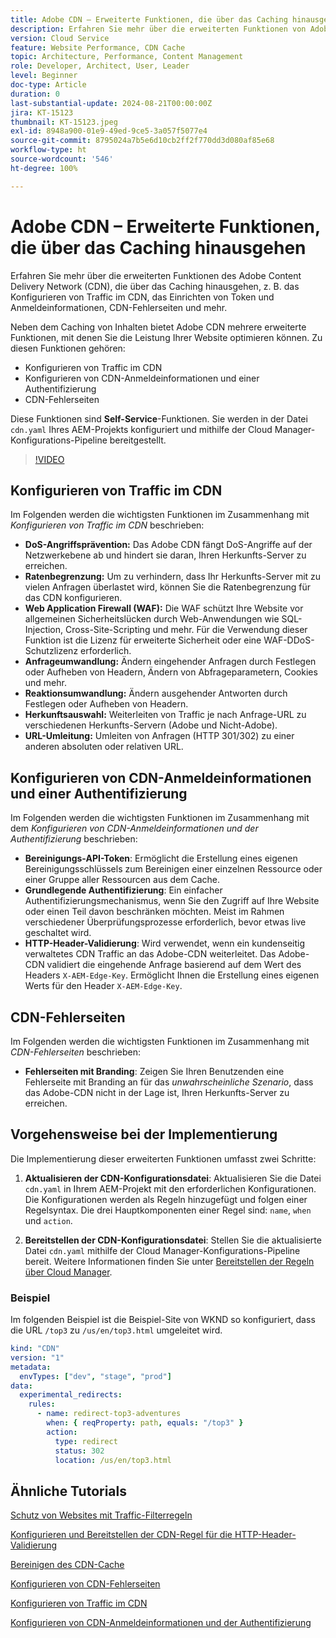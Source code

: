```yaml
---
title: Adobe CDN – Erweiterte Funktionen, die über das Caching hinausgehen
description: Erfahren Sie mehr über die erweiterten Funktionen von Adobe CDN, die über das Caching hinausgehen, wie z. B. das Konfigurieren von Traffic im CDN, das Einrichten von Token und Anmeldedaten, CDN-Fehlerseiten und mehr.
version: Cloud Service
feature: Website Performance, CDN Cache
topic: Architecture, Performance, Content Management
role: Developer, Architect, User, Leader
level: Beginner
doc-type: Article
duration: 0
last-substantial-update: 2024-08-21T00:00:00Z
jira: KT-15123
thumbnail: KT-15123.jpeg
exl-id: 8948a900-01e9-49ed-9ce5-3a057f5077e4
source-git-commit: 8795024a7b5e6d10cb2ff2f770dd3d080af85e68
workflow-type: ht
source-wordcount: '546'
ht-degree: 100%

---
```


# Adobe CDN – Erweiterte Funktionen, die über das Caching hinausgehen

Erfahren Sie mehr über die erweiterten Funktionen des Adobe Content Delivery Network (CDN), die über das Caching hinausgehen, z. B. das Konfigurieren von Traffic im CDN, das Einrichten von Token und Anmeldeinformationen, CDN-Fehlerseiten und mehr.

Neben dem Caching von Inhalten bietet Adobe CDN mehrere erweiterte Funktionen, mit denen Sie die Leistung Ihrer Website optimieren können. Zu diesen Funktionen gehören:

- Konfigurieren von Traffic im CDN
- Konfigurieren von CDN-Anmeldeinformationen und einer Authentifizierung
- CDN-Fehlerseiten

Diese Funktionen sind **Self-Service**-Funktionen. Sie werden in der Datei `cdn.yaml` Ihres AEM-Projekts konfiguriert und mithilfe der Cloud Manager-Konfigurations-Pipeline bereitgestellt.

>[!VIDEO](https://video.tv.adobe.com/v/3433104?quality=12&learn=on)

## Konfigurieren von Traffic im CDN

Im Folgenden werden die wichtigsten Funktionen im Zusammenhang mit _Konfigurieren von Traffic im CDN_ beschrieben:

- **DoS-Angriffsprävention:** Das Adobe CDN fängt DoS-Angriffe auf der Netzwerkebene ab und hindert sie daran, Ihren Herkunfts-Server zu erreichen.
- **Ratenbegrenzung:** Um zu verhindern, dass Ihr Herkunfts-Server mit zu vielen Anfragen überlastet wird, können Sie die Ratenbegrenzung für das CDN konfigurieren.
- **Web Application Firewall (WAF):** Die WAF schützt Ihre Website vor allgemeinen Sicherheitslücken durch Web-Anwendungen wie SQL-Injection, Cross-Site-Scripting und mehr. Für die Verwendung dieser Funktion ist die Lizenz für erweiterte Sicherheit oder eine WAF-DDoS-Schutzlizenz erforderlich.
- **Anfrageumwandlung:** Ändern eingehender Anfragen durch Festlegen oder Aufheben von Headern, Ändern von Abfrageparametern, Cookies und mehr.
- **Reaktionsumwandlung:** Ändern ausgehender Antworten durch Festlegen oder Aufheben von Headern.
- **Herkunftsauswahl:** Weiterleiten von Traffic je nach Anfrage-URL zu verschiedenen Herkunfts-Servern (Adobe und Nicht-Adobe).
- **URL-Umleitung:** Umleiten von Anfragen (HTTP 301/302) zu einer anderen absoluten oder relativen URL.

## Konfigurieren von CDN-Anmeldeinformationen und einer Authentifizierung

Im Folgenden werden die wichtigsten Funktionen im Zusammenhang mit dem _Konfigurieren von CDN-Anmeldeinformationen und der Authentifizierung_ beschrieben:

- **Bereinigungs-API-Token**: Ermöglicht die Erstellung eines eigenen Bereinigungsschlüssels zum Bereinigen einer einzelnen Ressource oder einer Gruppe aller Ressourcen aus dem Cache.
- **Grundlegende Authentifizierung**: Ein einfacher Authentifizierungsmechanismus, wenn Sie den Zugriff auf Ihre Website oder einen Teil davon beschränken möchten. Meist im Rahmen verschiedener Überprüfungsprozesse erforderlich, bevor etwas live geschaltet wird.
- **HTTP-Header-Validierung**: Wird verwendet, wenn ein kundenseitig verwaltetes CDN Traffic an das Adobe-CDN weiterleitet. Das Adobe-CDN validiert die eingehende Anfrage basierend auf dem Wert des Headers `X-AEM-Edge-Key`. Ermöglicht Ihnen die Erstellung eines eigenen Werts für den Header `X-AEM-Edge-Key`.

## CDN-Fehlerseiten

Im Folgenden werden die wichtigsten Funktionen im Zusammenhang mit _CDN-Fehlerseiten_ beschrieben:

- **Fehlerseiten mit Branding**: Zeigen Sie Ihren Benutzenden eine Fehlerseite mit Branding an für das _unwahrscheinliche Szenario_, dass das Adobe-CDN nicht in der Lage ist, Ihren Herkunfts-Server zu erreichen.

## Vorgehensweise bei der Implementierung

Die Implementierung dieser erweiterten Funktionen umfasst zwei Schritte:

1. **Aktualisieren der CDN-Konfigurationsdatei**: Aktualisieren Sie die Datei `cdn.yaml` in Ihrem AEM-Projekt mit den erforderlichen Konfigurationen. Die Konfigurationen werden als Regeln hinzugefügt und folgen einer Regelsyntax. Die drei Hauptkomponenten einer Regel sind: `name`, `when` und `action`.

2. **Bereitstellen der CDN-Konfigurationsdatei**: Stellen Sie die aktualisierte Datei `cdn.yaml` mithilfe der Cloud Manager-Konfigurations-Pipeline bereit. Weitere Informationen finden Sie unter [Bereitstellen der Regeln über Cloud Manager](https://experienceleague.adobe.com/de/docs/experience-manager-learn/cloud-service/security/traffic-filter-and-waf-rules/how-to-setup#deploy-rules-through-cloud-manager).

### Beispiel

Im folgenden Beispiel ist die Beispiel-Site von WKND so konfiguriert, dass die URL `/top3` zu `/us/en/top3.html` umgeleitet wird.

```yaml
kind: "CDN"
version: "1"
metadata:
  envTypes: ["dev", "stage", "prod"]
data:
  experimental_redirects:
    rules:
      - name: redirect-top3-adventures
        when: { reqProperty: path, equals: "/top3" }
        action:
          type: redirect
          status: 302
          location: /us/en/top3.html
```

## Ähnliche Tutorials

[Schutz von Websites mit Traffic-Filterregeln](https://experienceleague.adobe.com/de/docs/experience-manager-learn/cloud-service/security/traffic-filter-and-waf-rules/overview)

[Konfigurieren und Bereitstellen der CDN-Regel für die HTTP-Header-Validierung](https://experienceleague.adobe.com/de/docs/experience-manager-learn/cloud-service/content-delivery/custom-domain-names-with-customer-managed-cdn#configure-and-deploy-http-header-validation-cdn-rule)

[Bereinigen des CDN-Cache](https://experienceleague.adobe.com/de/docs/experience-manager-learn/cloud-service/caching/how-to/purge-cache)

[Konfigurieren von CDN-Fehlerseiten](https://experienceleague.adobe.com/de/docs/experience-manager-learn/cloud-service/content-delivery/custom-error-pages#cdn-error-pages)

[Konfigurieren von Traffic im CDN](https://experienceleague.adobe.com/de/docs/experience-manager-cloud-service/content/implementing/content-delivery/cdn-configuring-traffic#client-side-redirectors)

[Konfigurieren von CDN-Anmeldeinformationen und der Authentifizierung](https://experienceleague.adobe.com/de/docs/experience-manager-cloud-service/content/implementing/content-delivery/cdn-credentials-authentication)

